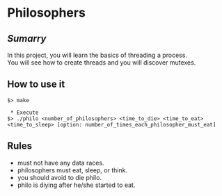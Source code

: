 # Philosophers

## *Sumarry*
In this project, you will learn the basics of threading a process. <br/>
You will see how to create threads and you will discover mutexes.

## How to use it
```
$> make

 * Execute
$> ./philo <number_of_philosophers> <time_to_die> <time_to_eat> <time_to_sleep> [option: number_of_times_each_philosopher_must_eat]
```

## Rules
* must not have any data races.
* philosophers must eat, sleep, or think.
* you should avoid to die philo.
* philo is diying after he/she started to eat.
